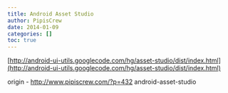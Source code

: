 ```yaml
---
title: Android Asset Studio
author: PipisCrew
date: 2014-01-09
categories: []
toc: true
---
```


[http://android-ui-utils.googlecode.com/hg/asset-studio/dist/index.html](http://android-ui-utils.googlecode.com/hg/asset-studio/dist/index.html)

origin - http://www.pipiscrew.com/?p=432 android-asset-studio
